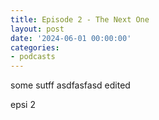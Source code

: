 ```yaml
---
title: Episode 2 - The Next One
layout: post
date: '2024-06-01 00:00:00'
categories:
- podcasts
---
```


some sutff asdfasfasd
edited

epsi 2
